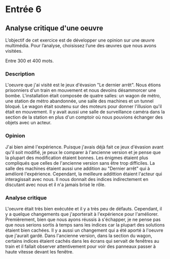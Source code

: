 # Entrée 6
## Analyse critique d'une oeuvre

L’objectif de cet exercice est de développer une opinion sur une œuvre multimédia. Pour l’analyse, choisissez l’une des œuvres que nous avons visitées. 

Entre 300 et 400 mots. 

### Description
L'oeuvre que j'ai visité est le jeux d'évasion ­"Le dernier arrêt". Nous étions prisonniers d'un train en mouvement et nous devoins désammorcer une bombe. L'installation était composée de quatre salles: un wagon de métro, une station de métro abandonnée, une salle des machines et un tunnel bloqué. Le wagon était soutenu sur des moteurs pour donner l'illusion qu'il était en mouvement. Il y avait aussi une salle de surveillance caméra dans la section de la station en plus d'un comptoir où nous pouvions échanger des objets avec un acteur.

### Opinion
J'ai bien aimé l'expérience. Puisque j'avais déjà fait ce jeux d'évasion avant qu'il soit modifié, je peux le comparer à l'ancienne version et je pense que la plupart des modification étaient bonnes. Les énigmes étaient plus compliqués que celles de l'ancienne version sans être trop difficiles. La salle des machines étaient aussi une addition au "Dernier arrêt" qui à amélioré l'expérience. Cependant, la meilleure addittion étaient l'acteur qui interagissait avec nous. Il nous donnait des indices indirectement en discutant avec nous et il n'a jamais brisé le rôle.

### Analyse critique
L'oeuvre était très bien exécutée et il y a très peu de défauts. Cependant, il y a quelque changements que j'aporterait à l'expérience pour l'améliorer. Premièrement, bien que nous ayons réussis à s'échapper, je ne pense pas que nous serions sortis à temps sans les indices car la plupart des solutions étaient bien cachées. Il y a aussi un changement qui a été aporté à l'oeuvre que j'aurait gardé. Dans l'ancienne version, dans la section du wagon, certains indices étaient cachés dans les écrans qui servait de fenêtres au train et il fallait observer attentivement pour voir des panneaux passer à haute vitesse devant les fenêtre.
